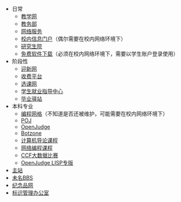* 日常
    * [教学网](http://course.pku.edu.cn/)
    * [教务部](http://www.dean.pku.edu.cn/)
    * [网络服务](https://its.pku.edu.cn/)
    * [校内信息门户](https://portal.pku.edu.cn/)（偶尔需要在校内网络环境下）
    * [研究生院](https://grs.pku.edu.cn/)
    * [免费软件下载](http://software.pku.edu.cn/)（必须在校内网络环境下，需要以学生账户登录使用）
* 阶段性
    * [迎新网](https://fresh.pku.edu.cn/)
    * [收费平台](https://cwsf.pku.edu.cn/)
    * [选课网](elective.pku.edu.cn)
    * [学生就业指导中心](https://scc.pku.edu.cn/)
    * [毕业驿站](http://bye.pku.edu.cn/) 
* 本科专业
    * [编程网格](http://programming.grids.cn/)（不知道是否还被维护，可能需要在校内网络环境下）
    * [POJ](http://poj.org/)
    * [OpenJudge](http://openjudge.cn/)
    * [Botzone](https://botzone.org.cn/)
    * [计算机导论课程](https://ics9.pku.edu.cn/)
    * [网络编程课程](http://net.pku.edu.cn/~zt/wst/)
    * [CCF大数据比赛](http://www.wid.org.cn/)
    * [OpenJudge LISP专版](http://lisp.test.openjudge.org/)
* [主站](https://www.pku.edu.cn/)
* [未名BBS](https://bbs.pku.edu.cn/)
* [纪念品网](http://pkuxuezi.cn/) 
* [标识管理办公室](https://vim.pku.edu.cn/)
